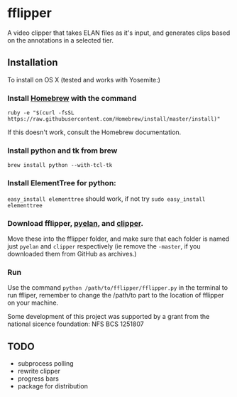 fflipper
================================

A video clipper that takes ELAN files as it's input, and generates clips based on the annotations in a selected tier.


## Installation

To install on OS X (tested and works with Yosemite:)

### Install [Homebrew](http://brew.sh/) with the command 

`ruby -e "$(curl -fsSL https://raw.githubusercontent.com/Homebrew/install/master/install)"`

If this doesn't work, consult the Homebrew documentation.

### Install python and tk from brew
`brew install python --with-tcl-tk`

### Install ElementTree for python:
`easy_install elementtree` should work, if not try `sudo easy_install elementtree`

### Download fflipper, [pyelan](https://github.com/jonkeane/pyelan), and [clipper](https://github.com/jonkeane/clipper).
Move these into the fflipper folder, and make sure that each folder is named just `pyelan` and `clipper` respectively (ie remove the `-master`, if you downloaded them from GitHub as archives.)

### Run
Use the command `python /path/to/fflipper/fflipper.py` in the terminal to run ffliper, remember to change the /path/to part to the location of fflipper on your machine.

Some development of this project was supported by a grant from the national sicence foundation: NFS BCS 1251807



TODO
-------------------------
* subprocess polling
* rewrite clipper
* progress bars
* package for distribution

